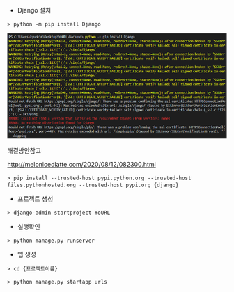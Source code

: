 - Django 설치

```
> python -m pip install Django
```



![1](1.PNG)

해결방안참고

http://melonicedlatte.com/2020/08/12/082300.html 

```
> pip install --trusted-host pypi.python.org --trusted-host files.pythonhosted.org --trusted-host pypi.org {django}
```



- 프로젝트 생성

```
> django-admin startproject YoURL
```



- 실행확인

```
> python manage.py runserver
```



- 앱 생성

```
> cd {프로젝트이름}
```

```
> python manage.py startapp urls
```

